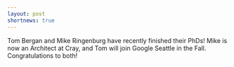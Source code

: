```yaml
---
layout: post
shortnews: true
---
```

Tom Bergan and Mike Ringenburg have recently finished their PhDs! Mike is now an Architect at Cray, and Tom will join Google Seattle in the Fall. Congratulations to both!
